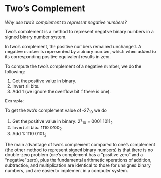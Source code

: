# Two’s Complement

*Why use two’s complement to represent negative numbers?*

Two’s complement is a method to represent negative binary numbers in a signed binary number system.

In two’s complement, the positive numbers remained unchanged. A negative number is represented by a binary number, which when added to its corresponding positive equivalent results in zero.

To compute the two’s complement of a negative number, we do the following:

1.	Get the positive value in binary.
2.	Invert all bits.
3.	Add 1 (we ignore the overflow bit if there is one).

Example:

To get the two’s complement value of -27<sub>10</sub> we do:
1.	Get the positive value in binary: 27<sub>10</sub> = 0001 1011<sub>2</sub>
2.	Invert all bits: 1110 0100<sub>2</sub>
3.	Add 1: 1110 0101<sub>2</sub>

The main advantage of two’s complement compared to one’s complement (the other method to represent signed binary numbers) is that there is no double-zero problem (one’s complement has a “positive zero” and a “negative” zero), plus the fundamental arithmetic operations of addition, subtraction, and multiplication are identical to those for unsigned binary numbers, and are easier to implement in a computer system.

